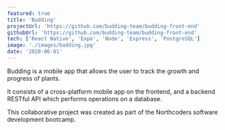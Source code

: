 ```yaml
---
featured: true
title: 'Budding'
projectUrl: 'https://github.com/budding-team/budding-front-end'
githubUrl: 'https://github.com/budding-team/budding-front-end'
tech: ['React Native', 'Expo', 'Node', 'Express', 'PostgreSQL']
image: './images/budding.jpg'
date: '2020-06-01'
---
```


Budding is a mobile app that allows the user to track the growth and progress of plants.

It consists of a cross-platform mobile app on the frontend, and a backend RESTful API which performs operations on a database.

This collaborative project was created as part of the Northcoders software development bootcamp.
